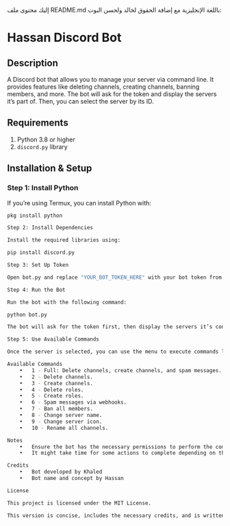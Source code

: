 إليك محتوى ملف README.md باللغة الإنجليزية مع إضافة الحقوق لخالد ولحسن البوت:

# Hassan Discord Bot

## Description
A Discord bot that allows you to manage your server via command line. It provides features like deleting channels, creating channels, banning members, and more. The bot will ask for the token and display the servers it’s part of. Then, you can select the server by its ID.

## Requirements

1. Python 3.8 or higher
2. `discord.py` library

## Installation & Setup

### Step 1: Install Python
If you’re using Termux, you can install Python with:

```bash
pkg install python

Step 2: Install Dependencies

Install the required libraries using:

pip install discord.py

Step 3: Set Up Token

Open bot.py and replace "YOUR_BOT_TOKEN_HERE" with your bot token from the Discord Developer Portal.

Step 4: Run the Bot

Run the bot with the following command:

python bot.py

The bot will ask for the token first, then display the servers it’s connected to. After that, you’ll be prompted to enter the server ID you want to manage.

Step 5: Use Available Commands

Once the server is selected, you can use the menu to execute commands like deleting channels, adding channels, banning users, changing the server name, etc.

Available Commands
	•	1 - Full: Delete channels, create channels, and spam messages.
	•	2 - Delete channels.
	•	3 - Create channels.
	•	4 - Delete roles.
	•	5 - Create roles.
	•	6 - Spam messages via webhooks.
	•	7 - Ban all members.
	•	8 - Change server name.
	•	9 - Change server icon.
	•	10 - Rename all channels.

Notes
	•	Ensure the bot has the necessary permissions to perform the commands.
	•	It might take time for some actions to complete depending on the server’s size.

Credits
	•	Bot developed by Khaled
	•	Bot name and concept by Hassan

License

This project is licensed under the MIT License.

This version is concise, includes the necessary credits, and is written in English. You can now add it to your project’s `README.md`.
